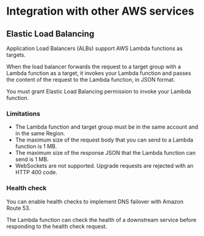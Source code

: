 # Integration with other AWS services

## Elastic Load Balancing

Application Load Balancers (ALBs) support AWS Lambda functions as targets.

When the load balancer forwards the request to a target group with a Lambda function as a target, it invokes your Lambda function and passes the content of the request to the Lambda function, in JSON format.

You must grant Elastic Load Balancing permission to invoke your Lambda function.


### Limitations

- The Lambda function and target group must be in the same account and in the same Region.
- The maximum size of the request body that you can send to a Lambda function is 1 MB.
- The maximum size of the response JSON that the Lambda function can send is 1 MB.
- WebSockets are not supported. Upgrade requests are rejected with an HTTP 400 code.


### Health check

You can enable health checks to implement DNS failover with Amazon Route 53. 

The Lambda function can check the health of a downstream service before responding to the health check request.
